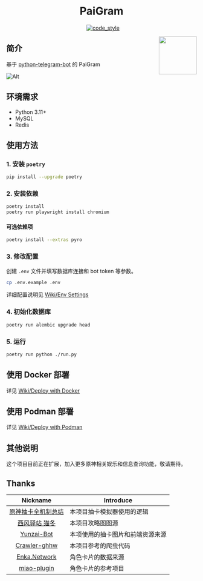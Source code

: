 <h1 align="center">PaiGram</h1>

<div align="center"><img src="https://img.shields.io/badge/python-3.11%2B-blue" alt="">
<img src="https://img.shields.io/badge/works%20on-my%20machine-brightgreen" alt="">
<img src="https://img.shields.io/badge/status-%E5%92%95%E5%92%95%E5%92%95-blue" alt="">
<a href="https://black.readthedocs.io/en/stable/index.html"><img src="https://img.shields.io/badge/code%20style-black-000000.svg" alt="code_style" /></a>
<a href="https://www.codacy.com/gh/PaiGramTeam/PaiGram/dashboard?utm_source=github.com&amp;utm_medium=referral&amp;utm_content=PaiGramTeam/PaiGram&amp;utm_campaign=Badge_Grade"><img src="https://app.codacy.com/project/badge/Grade/ac5844e2b0d14a3e8aa16b9b1b099ce0" alt=""/></a>
</div>

<p>
<img src="https://user-images.githubusercontent.com/70872201/190447002-119a8819-b111-4a96-a0b3-701c5e256137.png" align="right" width="100px" alt="">
<h2 align="left">简介</h2>

基于 [python-telegram-bot](https://github.com/python-telegram-bot/python-telegram-bot) 的 PaiGram


![Alt](https://repobeats.axiom.co/api/embed/f73c1121006cb86196f83da2170242b7a97f8be0.svg "Repobeats analytics image")

## 环境需求

- Python 3.11+
- MySQL
- Redis

## 使用方法

### 1. 安装 `poetry`

```bash
pip install --upgrade poetry
```

### 2. 安装依赖

```bash
poetry install
poetry run playwright install chromium
```

#### 可选依赖项

```bash
poetry install --extras pyro
```

### 3. 修改配置

创建 `.env` 文件并填写数据库连接和 bot token 等参数。

```bash
cp .env.example .env
```

详细配置说明见 [Wiki/Env Settings](https://github.com/PaiGramTeam/PaiGram/wiki/Env-Settings)

### 4. 初始化数据库

```bash
poetry run alembic upgrade head
```

### 5. 运行

```bash
poetry run python ./run.py
```

## 使用 Docker 部署

详见 [Wiki/Deploy with Docker](https://github.com/PaiGramTeam/PaiGram/wiki/Deploy-with-Docker)

## 使用 Podman 部署

详见 [Wiki/Deploy with Podman](https://github.com/PaiGramTeam/PaiGram/wiki/Deploy-with-Podman)

## 其他说明

这个项目目前正在扩展，加入更多原神相关娱乐和信息查询功能，敬请期待。

## Thanks

|                                   Nickname                                    | Introduce                        |
| :---------------------------------------------------------------------------: | -------------------------------- |
|        [原神抽卡全机制总结](https://www.bilibili.com/read/cv10468091)         | 本项目抽卡模拟器使用的逻辑       |
| [西风驿站 猫冬](https://bbs.mihoyo.com/ys/accountCenter/postList?id=74019947) | 本项目攻略图图源                 |
|              [Yunzai-Bot](https://github.com/Le-niao/Yunzai-Bot)              | 本项使用的抽卡图片和前端资源来源 |
|          [Crawler-ghhw](https://github.com/DGP-Studio/Crawler-ghhw)           | 本项目参考的爬虫代码             |
|                     [Enka.Network](https://enka.network)                      | 角色卡片的数据来源               |
|         [miao-plugin](https://github.com/yoimiya-kokomi/miao-plugin)          | 角色卡片的参考项目               |
